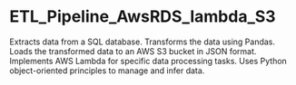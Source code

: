 # ETL_Pipeline_AwsRDS_lambda_S3
Extracts data from a SQL database. Transforms the data using Pandas. Loads the transformed data to an AWS S3 bucket in JSON format. Implements AWS Lambda for specific data processing tasks. Uses Python object-oriented principles to manage and infer data.
